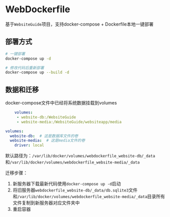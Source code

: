 # WebDockerfile

基于`WebsiteGuide`项目，支持docker-compose + Dockerfile本地一键部署

## 部署方式

```bash
# 一键部署
docker-compose up -d

# 修改代码后重新部署
docker-compose up --build -d

```

## 数据和迁移

docker-compose文件中已经将系统数据挂载到volumes
```yml
    volumes:
     - website-db:/WebsiteGuide
     - website-media:/WebsiteGuide/websiteapp/media

volumes:
  website-db:  # 这是数据库文件的卷
  website-media:  # 这是media文件的卷
    driver: local
```
默认路径为：`/var/lib/docker/volumes/webdockerfile_website-db/_data`和`/var/lib/docker/volumes/webdockerfile_website-media/_data`

迁移步骤：
1. 新服务器下载最新代码使用`docker-compose up -d`启动
2. 将旧服务器`webdockerfile_website-db/_data/db.sqlite3`文件和`/var/lib/docker/volumes/webdockerfile_website-media/_data`目录所有文件复制到新服务器对应文件夹中
3. 重启容器